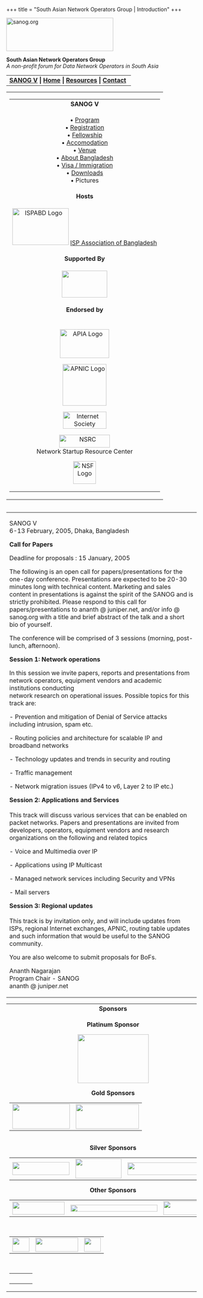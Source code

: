+++
title = "South Asian Network Operators Group | Introduction"
+++

[<img src="../images/logo.jpg" width="283" height="88" alt="sanog.org" />](../index.html)

**South Asian Network Operators Group**  
*A non-profit forum for Data Network Operators in South Asia*

<table width="760" data-border="0" data-cellspacing="0" data-cellpadding="0">
<tbody>
<tr class="odd">
<td><strong><a href="index.html">SANOG V</a></strong> <strong>| <a href="../index.html">Home</a> | <a href="../resources/index.html">Resources</a> | <a href="../contact.htm">Contact</a> </strong></td>
</tr>
</tbody>
</table>

<table width="99%" data-border="0" data-cellspacing="0" data-cellpadding="8">
<colgroup>
<col style="width: 100%" />
</colgroup>
<tbody>
<tr class="odd">
<td><table width="100%" data-border="0" data-cellspacing="2" data-cellpadding="0">
<colgroup>
<col style="width: 100%" />
</colgroup>
<tbody>
<tr class="odd">
<td style="text-align: center;"><strong>SANOG V</strong></td>
</tr>
<tr class="even">
<td style="text-align: center;"><p>• <a href="program.htm">Program</a><br />
• <a href="registration.htm">Registration</a><br />
• <a href="fellowship.htm">Fellowship</a><br />
• <a href="accomodation.htm">Accomodation</a><br />
• <a href="venue.htm">Venue</a><br />
• <a href="country.htm">About Bangladesh</a><br />
• <a href="visa.htm">Visa / Immigration</a><br />
• <a href="downloads.htm">Downloads</a><br />
• Pictures</p></td>
</tr>
<tr class="odd">
<td style="text-align: center;"><strong>Hosts</strong></td>
</tr>
<tr class="even">
<td style="text-align: center;"><div data-align="center">
<p><a href="http://www.ispabd.org/"><img src="images/ispabdlogo.gif" width="149" height="97" alt="ISPABD Logo" /></a> <a href="http://www.ispabd.org/">ISP Association of Bangladesh</a></p>
</div></td>
</tr>
<tr class="odd">
<td style="text-align: center;"><strong>Supported By</strong></td>
</tr>
<tr class="even">
<td style="text-align: center;"><p><img src="images/iit_logo.jpg" width="120" height="71" /><br />
</p></td>
</tr>
<tr class="odd">
<td style="text-align: center;"><strong>Endorsed by</strong></td>
</tr>
<tr class="even">
<td style="text-align: center;"><p><br />
<a href="http://www.apia.org/"><img src="../sanog4/images/apialogo.gif" width="130" height="76" alt="APIA Logo" /></a></p>
<p><a href="http://www.apnic.net/"><img src="../sanog4/images/apniclogo.jpg" width="116" height="110" alt="APNIC Logo" /></a></p>
<p><a href="http://www.isoc.org/"><img src="../sanog4/images/isoc.gif" width="115" height="45" alt="Internet Society" /></a></p>
<p><a href="http://www.nsrc.org/"><img src="../sanog4/images/nsrc-logo.gif" width="134" height="34" alt="NSRC" /></a><br />
Network Startup Resource Center</p>
<p><a href="http://www.nsf.gov"><img src="../sanog4/images/nsf.gif" width="60" height="60" alt="NSF Logo" /></a></p></td>
</tr>
</tbody>
</table></td>
</tr>
</tbody>
</table>

<img src="../images/1pxt.gif" width="1" height="1" />

<table width="100%" data-border="0" data-cellspacing="0" data-cellpadding="10">
<colgroup>
<col style="width: 100%" />
</colgroup>
<tbody>
<tr class="odd">
<td><p>SANOG V<br />
6-13 February, 2005, Dhaka, Bangladesh</p>
<p><strong>Call for Papers</strong></p>
<p>Deadline for proposals : 15 January, 2005</p>
<p>The following is an open call for papers/presentations for the one-day conference. Presentations are expected to be 20-30 minutes long with technical content. Marketing and sales content in presentations is against the spirit of the SANOG and is strictly prohibited. Please respond to this call for papers/presentations to ananth @ juniper.net, and/or info @ sanog.org with a title and brief abstract of the talk and a short bio of yourself.</p>
<p>The conference will be comprised of 3 sessions (morning, post-lunch, afternoon).</p>
<p><strong>Session 1: Network operations</strong></p>
<p>In this session we invite papers, reports and presentations from network operators, equipment vendors and academic institutions conducting<br />
network research on operational issues. Possible topics for this track are:</p>
<p>- Prevention and mitigation of Denial of Service attacks including intrusion, spam etc.</p>
<p>- Routing policies and architecture for scalable IP and broadband networks</p>
<p>- Technology updates and trends in security and routing</p>
<p>- Traffic management</p>
<p>- Network migration issues (IPv4 to v6, Layer 2 to IP etc.)</p>
<p><strong>Session 2: Applications and Services</strong><br />
<br />
This track will discuss various services that can be enabled on packet networks. Papers and presentations are invited from developers, operators, equipment vendors and research organizations on the following and related topics</p>
<p>- Voice and Multimedia over IP</p>
<p>- Applications using IP Multicast</p>
<p>- Managed network services including Security and VPNs</p>
<p>- Mail servers</p>
<p><strong>Session 3: Regional updates</strong><br />
<br />
This track is by invitation only, and will include updates from ISPs, regional Internet exchanges, APNIC, routing table updates and such information that would be useful to the SANOG community.</p>
<p>You are also welcome to submit proposals for BoFs.</p>
<p>Ananth Nagarajan<br />
Program Chair - SANOG<br />
ananth @ juniper.net<br />
</p></td>
</tr>
</tbody>
</table>

<table width="100%" data-border="0" data-cellspacing="0">
<colgroup>
<col style="width: 100%" />
</colgroup>
<tbody>
<tr class="odd">
<td style="text-align: center;"><strong>Sponsors</strong></td>
</tr>
<tr class="even">
<td style="text-align: center;"><div data-align="center">
<p><strong>Platinum Sponsor</strong></p>
<p><img src="images/wilan-norban.jpg" width="188" height="129" /></p>
<p><strong>Gold Sponsors</strong></p>
<table height="93">
<tbody>
<tr class="odd">
<td style="text-align: center;"><img src="images/metronet_logo.jpg" width="152" height="66" /></td>
<td style="text-align: center;"><img src="images/ciscologo.jpg" width="167" height="65" /></td>
</tr>
</tbody>
</table>
<p><strong>Silver Sponsors</strong></p>
<table>
<tbody>
<tr class="odd">
<td style="text-align: center;"><img src="../sanog4/images/juniper.GIF" width="151" height="34" /></td>
<td style="text-align: center;"><img src="images/atc_logo.jpg" width="122" height="52" /></td>
<td style="text-align: center;"><img src="images/adn_logo.jpg" width="201" height="33" /></td>
</tr>
</tbody>
</table>
<p><strong>Other Sponsors</strong></p>
<table>
<tbody>
<tr class="odd">
<td style="text-align: center;"><img src="images/bdcomlogo.gif" width="138" height="34" /></td>
<td style="text-align: center;"><img src="images/sufia_logo.jpg" width="230" height="18" /></td>
<td style="text-align: center;"><img src="images/greenfield_logo.jpg" width="133" height="37" /></td>
</tr>
</tbody>
</table>
<p> </p>
<table>
<tbody>
<tr class="odd">
<td style="text-align: center;"><img src="images/isn_logo.jpg" width="45" height="37" /></td>
<td style="text-align: center;"><img src="images/tracer_logo.jpg" width="113" height="37" /></td>
<td style="text-align: center;"><img src="images/global_logo.jpg" width="44" height="37" /></td>
</tr>
</tbody>
</table>
<p> </p>
<table>
<tbody>
<tr class="odd">
<td style="text-align: center;"> </td>
<td style="text-align: center;"> </td>
<td style="text-align: center;"> </td>
</tr>
</tbody>
</table>
</div></td>
</tr>
</tbody>
</table>
